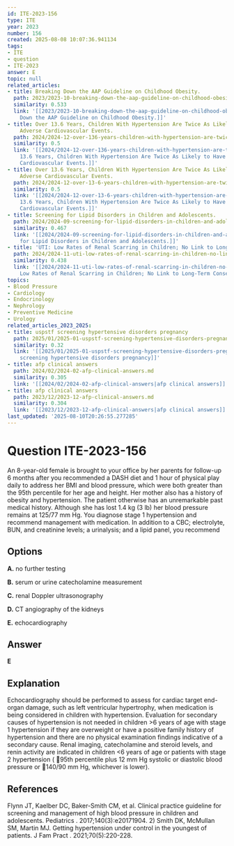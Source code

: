 ```yaml
---
id: ITE-2023-156
type: ITE
year: 2023
number: 156
created: 2025-08-08 10:07:36.941134
tags:
- ITE
- question
- ITE-2023
answer: E
topic: null
related_articles:
- title: Breaking Down the AAP Guideline on Childhood Obesity.
  path: 2023/2023-10-breaking-down-the-aap-guideline-on-childhood-obesity.md
  similarity: 0.533
  link: '[[2023/2023-10-breaking-down-the-aap-guideline-on-childhood-obesity|Breaking
    Down the AAP Guideline on Childhood Obesity.]]'
- title: Over 13.6 Years, Children With Hypertension Are Twice As Likely to Have Major
    Adverse Cardiovascular Events.
  path: 2024/2024-12-over-136-years-children-with-hypertension-are-twice-as-likel.md
  similarity: 0.5
  link: '[[2024/2024-12-over-136-years-children-with-hypertension-are-twice-as-likel|Over
    13.6 Years, Children With Hypertension Are Twice As Likely to Have Major Adverse
    Cardiovascular Events.]]'
- title: Over 13.6 Years, Children With Hypertension Are Twice As Likely to Have Major
    Adverse Cardiovascular Events.
  path: 2024/2024-12-over-13-6-years-children-with-hypertension-are-twice-as-like.md
  similarity: 0.5
  link: '[[2024/2024-12-over-13-6-years-children-with-hypertension-are-twice-as-like|Over
    13.6 Years, Children With Hypertension Are Twice As Likely to Have Major Adverse
    Cardiovascular Events.]]'
- title: Screening for Lipid Disorders in Children and Adolescents.
  path: 2024/2024-09-screening-for-lipid-disorders-in-children-and-adolescents.md
  similarity: 0.467
  link: '[[2024/2024-09-screening-for-lipid-disorders-in-children-and-adolescents|Screening
    for Lipid Disorders in Children and Adolescents.]]'
- title: 'UTI: Low Rates of Renal Scarring in Children; No Link to Long-Term Consequences.'
  path: 2024/2024-11-uti-low-rates-of-renal-scarring-in-children-no-link-to-long.md
  similarity: 0.438
  link: '[[2024/2024-11-uti-low-rates-of-renal-scarring-in-children-no-link-to-long|UTI:
    Low Rates of Renal Scarring in Children; No Link to Long-Term Consequences.]]'
topics:
- Blood Pressure
- Cardiology
- Endocrinology
- Nephrology
- Preventive Medicine
- Urology
related_articles_2023_2025:
- title: uspstf screening hypertensive disorders pregnancy
  path: 2025/01/2025-01-uspstf-screening-hypertensive-disorders-pregnancy.md
  similarity: 0.32
  link: '[[2025/01/2025-01-uspstf-screening-hypertensive-disorders-pregnancy|uspstf
    screening hypertensive disorders pregnancy]]'
- title: afp clinical answers
  path: 2024/02/2024-02-afp-clinical-answers.md
  similarity: 0.305
  link: '[[2024/02/2024-02-afp-clinical-answers|afp clinical answers]]'
- title: afp clinical answers
  path: 2023/12/2023-12-afp-clinical-answers.md
  similarity: 0.304
  link: '[[2023/12/2023-12-afp-clinical-answers|afp clinical answers]]'
last_updated: '2025-08-10T20:26:55.277285'
---
```


# Question ITE-2023-156

An 8-year-old female is brought to your office by her parents for follow-up 6 months after you recommended a DASH diet and 1 hour of physical play daily to address her BMI and blood pressure, which were both greater than the 95th percentile for her age and height. Her mother also has a history of obesity and hypertension. The patient otherwise has an unremarkable past medical history. Although she has lost 1.4 kg (3 lb) her blood pressure remains at 125/77 mm Hg. You diagnose stage 1 hypertension and recommend management with medication. In addition to a CBC; electrolyte, BUN, and creatinine levels; a urinalysis; and a lipid panel, you recommend

## Options

**A.** no further testing

**B.** serum or urine catecholamine measurement

**C.** renal Doppler ultrasonography

**D.** CT angiography of the kidneys

**E.** echocardiography

## Answer

**E**

## Explanation

Echocardiography should be performed to assess for cardiac target end-organ damage, such as left ventricular hypertrophy, when medication is being considered in children with hypertension. Evaluation for secondary causes of hypertension is not needed in children >6 years of age with stage 1 hypertension if they are overweight or have a positive family history of hypertension and there are no physical examination findings indicative of a secondary cause. Renal imaging, catecholamine and steroid levels, and renin activity are indicated in children <6 years of age or patients with stage 2 hypertension ( 95th percentile plus 12 mm Hg systolic or diastolic blood pressure or 140/90 mm Hg, whichever is lower).

## References

Flynn JT, Kaelber DC, Baker-Smith CM, et al. Clinical practice guideline for screening and management of high blood pressure in children and adolescents. Pediatrics . 2017;140(3):e20171904. 2) Smith DK, McMullan SM, Martin MJ. Getting hypertension under control in the youngest of patients. J Fam Pract . 2021;70(5):220-228.
